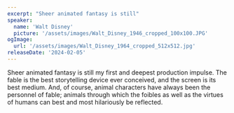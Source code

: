 ```yaml
---
excerpt: "Sheer animated fantasy is still"
speaker:
  name: 'Walt Disney'
  picture: '/assets/images/Walt_Disney_1946_cropped_100x100.JPG'
ogImage:
  url: '/assets/images/Walt_Disney_1964_cropped_512x512.jpg'
releaseDate: '2024-02-05'
---
```


Sheer animated fantasy is still my first and deepest production impulse. The fable is the best storytelling device ever conceived, and the screen is its best medium. And, of course, animal characters have always been the personnel of fable; animals through which the foibles as well as the virtues of humans can best and most hilariously be reflected.
